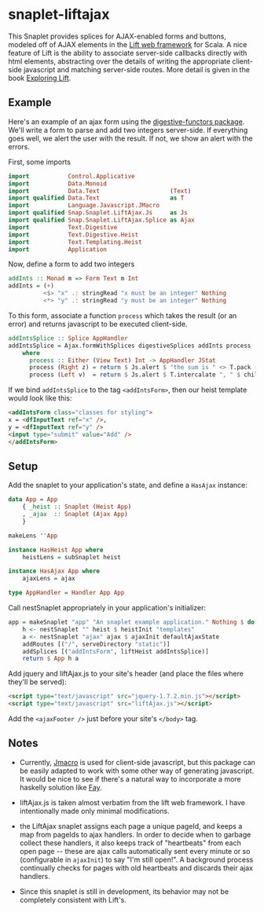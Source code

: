 snaplet-liftajax
================

This Snaplet provides splices for AJAX-enabled forms and buttons,
modeled off of AJAX elements in the [Lift web
framework](http://liftweb.net/) for Scala.  A nice feature of Lift is
the ability to associate server-side callbacks directly with html
elements, abstracting over the details of writing the appropriate
client-side javascript and matching server-side routes.  More detail
is given in the book [Exploring
Lift](http://exploring.liftweb.net/master/index-11.html).

Example
-------

Here's an example of an ajax form using the [digestive-functors
package](http://hackage.haskell.org/package/digestive-functors/).
We'll write a form to parse and add two integers server-side.  If
everything goes well, we alert the user with the result.  If not, we
show an alert with the errors.

First, some imports
```haskell
import           Control.Applicative
import           Data.Monoid
import           Data.Text                    (Text)
import qualified Data.Text                    as T
import           Language.Javascript.JMacro
import qualified Snap.Snaplet.LiftAjax.Js     as Js
import qualified Snap.Snaplet.LiftAjax.Splice as Ajax
import           Text.Digestive
import           Text.Digestive.Heist
import           Text.Templating.Heist
import           Application
```

Now, define a form to add two integers
```haskell
addInts :: Monad m => Form Text m Int
addInts = (+)
          <$> "x" .: stringRead "x must be an integer" Nothing
          <*> "y" .: stringRead "y must be an integer" Nothing
```

To this form, associate a function `process` which takes the result
(or an error) and returns javascript to be executed client-side.
```haskell
addIntsSplice :: Splice AppHandler
addIntsSplice = Ajax.formWithSplices digestiveSplices addInts process
    where
      process :: Either (View Text) Int -> AppHandler JStat
      process (Right z) = return $ Js.alert $ "the sum is " <> T.pack (show z)
      process (Left v)  = return $ Js.alert $ T.intercalate ", " $ childErrors "" v
```

If we bind `addIntsSplice` to the tag `<addIntsForm>`, then our heist
template would look like this:
```html
<addIntsForm class="classes for styling">
x = <dfInputText ref="x" />,
y = <dfInputText ref="y" />
<input type="submit" value="Add" />
</addIntsForm>
```

Setup
-----

Add the snaplet to your application's state, and define a `HasAjax`
instance:

```haskell
data App = App
    { _heist :: Snaplet (Heist App)
    , _ajax  :: Snaplet (Ajax App)
    }

makeLens ''App

instance HasHeist App where
    heistLens = subSnaplet heist

instance HasAjax App where
    ajaxLens = ajax

type AppHandler = Handler App App
```

Call nestSnaplet appropriately in your application's initializer:

```haskell
app = makeSnaplet "app" "An snaplet example application." Nothing $ do
    h <- nestSnaplet "" heist $ heistInit "templates"
    a <- nestSnaplet "ajax" ajax $ ajaxInit defaultAjaxState
    addRoutes [("/", serveDirectory "static")]
    addSplices [("addIntsForm", liftHeist addIntsSplice)]
    return $ App h a
```

Add jquery and liftAjax.js to your site's header (and place the files
where they'll be served):

```html
<script type="text/javascript" src="jquery-1.7.2.min.js"></script>
<script type="text/javascript" src="liftAjax.js"></script>
```

Add the `<ajaxFooter />` just before your site's `</body>` tag.

Notes
-----

- Currently, [Jmacro](http://hackage.haskell.org/package/jmacro) is
  used for client-side javascript, but this package can be easily
  adapted to work with some other way of generating javascript.  It
  would be nice to see if there's a natural way to incorporate a more
  haskelly solution like [Fay](http://fay-lang.org/).

- liftAjax.js is taken almost verbatim from the lift web framework.  I
  have intentionally made only minimal modifications.

- the LiftAjax snaplet assigns each page a unique pageId, and keeps a
  map from pageIds to ajax handlers.  In order to decide when to
  garbage collect these handlers, it also keeps track of "heartbeats"
  from each open page -- these are ajax calls automatically sent every
  minute or so (configurable in `ajaxInit`) to say "I'm still open!".
  A background process continually checks for pages with old
  heartbeats and discards their ajax handlers.

- Since this snaplet is still in development, its behavior may not be
  completely consistent with Lift's.
